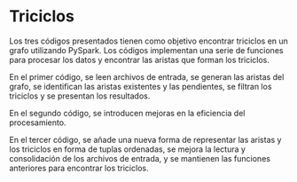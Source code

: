 # Triciclos

Los tres códigos presentados tienen como objetivo encontrar triciclos en un grafo utilizando PySpark. Los códigos implementan una serie de funciones para procesar los datos y encontrar las aristas que forman los triciclos.

En el primer código, se leen archivos de entrada, se generan las aristas del grafo, se identifican las aristas existentes y las pendientes, se filtran los triciclos y se presentan los resultados.

En el segundo código, se introducen mejoras en la eficiencia del procesamiento.

En el tercer código, se añade una nueva forma de representar las aristas y los triciclos en forma de tuplas ordenadas, se mejora la lectura y consolidación de los archivos de entrada, y se mantienen las funciones anteriores para encontrar los triciclos.
